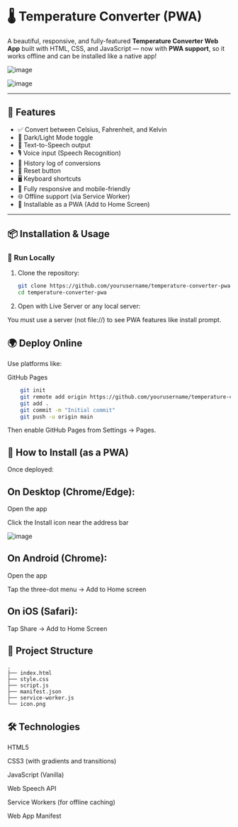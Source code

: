 # 🌡️ Temperature Converter (PWA)

A beautiful, responsive, and fully-featured **Temperature Converter Web App** built with HTML, CSS, and JavaScript — now with **PWA support**, so it works offline and can be installed like a native app!


![image](https://github.com/user-attachments/assets/0c6c60c6-58e7-47c1-9a10-fc0471484546)

![image](https://github.com/user-attachments/assets/8fb5ad50-0f7c-4304-9542-601e67a93abb)

---

## 🚀 Features

- ✅ Convert between Celsius, Fahrenheit, and Kelvin
- 🎨 Dark/Light Mode toggle
- 📢 Text-to-Speech output
- 🎙️ Voice input (Speech Recognition)
- 📜 History log of conversions
- 🔄 Reset button
- 🖥️ Keyboard shortcuts
- 📲 Fully responsive and mobile-friendly
- 🌐 Offline support (via Service Worker)
- 💾 Installable as a PWA (Add to Home Screen)

---

## 📦 Installation & Usage

### 🧪 Run Locally

1. Clone the repository:

   ```bash
   git clone https://github.com/yourusername/temperature-converter-pwa.git
   cd temperature-converter-pwa
   ```
2. Open with Live Server or any local server:
   
You must use a server (not file://) to see PWA features like install prompt.

## 🌍 Deploy Online

Use platforms like:

GitHub Pages

  ```bash
      git init
      git remote add origin https://github.com/yourusername/temperature-converter-pwa.git
      git add .
      git commit -m "Initial commit"
      git push -u origin main
  ```

Then enable GitHub Pages from Settings → Pages.


## 📱 How to Install (as a PWA)
Once deployed:

## On Desktop (Chrome/Edge):
Open the app

Click the Install icon near the address bar

![image](https://github.com/user-attachments/assets/7bfd6873-b909-472a-bae7-ac491849394e)


## On Android (Chrome):
Open the app

Tap the three-dot menu → Add to Home screen

## On iOS (Safari):
Tap Share → Add to Home Screen

## 📁 Project Structure

```plaintext
.
├── index.html
├── style.css
├── script.js
├── manifest.json
├── service-worker.js
└── icon.png
```

## 🛠️ Technologies
HTML5

CSS3 (with gradients and transitions)

JavaScript (Vanilla)

Web Speech API

Service Workers (for offline caching)

Web App Manifest


